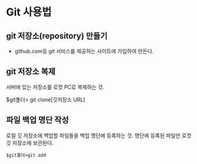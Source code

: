 # Git 사용법

## git 저장소(repository) 만들기
- github.com등 git 서비스를 제공하는 사이트에 가입하여 만든다.

## git 저장소 복제
서버에 있는 저장소를 로컷 PC로 복제하는 것.

$git폴더> git clone[깃저장소 URL]


## 파일 백업 명단 작성 
로컬 깃 저장소에 백업할 파일들을 백업 명단에 등록하는 것. 명단에 등록된 파일만 로컷 깃 저장소에 보관된다.
```
$git폴더>git add
```